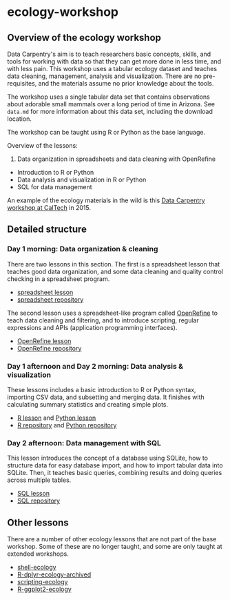 # ecology-workshop

## Overview of the ecology workshop

 Data Carpentry's aim is to teach researchers basic concepts, skills, and tools for working with data so that they can get more done in less time, and with less pain. This workshop uses a tabular ecology dataset and teaches data cleaning, management, analysis and visualization. There are no pre-requisites, and the materials assume no prior knowledge about the tools.

The workshop uses a single tabular data set that contains observations about adorable small mammals over a long period of time in Arizona. See `data.md` for more information about this data set, including the download location.

The workshop can be taught using R or Python as the base language.

Overview of the lessons:

  1. Data organization in spreadsheets and data cleaning with OpenRefine
  * Introduction to R or Python
  * Data analysis and visualization in R or Python
  * SQL for data management

An example of the ecology materials in the wild is this [Data Carpentry workshop at CalTech](http://datacarpentry.org/2015-11-23-caltech/) in 2015.

## Detailed structure

### Day 1 morning: Data organization & cleaning

There are two lessons in this section. The first is a spreadsheet lesson that teaches  good data organization, and some data cleaning and quality control checking in a spreadsheet program.

  * [spreadsheet lesson](http://datacarpentry.org/spreadsheet-ecology-lesson/)
  * [spreadsheet repository](https://github.com/datacarpentry/spreadsheet-ecology-lesson)

The second lesson uses a spreadsheet-like program called [OpenRefine](http://openrefine.org/) to teach data cleaning and filtering, and to introduce scripting, regular expressions and APIs (application programming interfaces).

  * [OpenRefine lesson](http://datacarpentry.org/OpenRefine-ecology-lesson/)
  * [OpenRefine repository](https://github.com/datacarpentry/OpenRefine-ecology-lesson)

### Day 1 afternoon and Day 2 morning: Data analysis & visualization

These lessons includes a basic introduction to R or Python syntax, importing CSV data, and subsetting and merging data. It finishes with calculating summary statistics and creating simple plots.

  * [R lesson](http://datacarpentry.org/R-ecology-lesson/) and [Python lesson](http://datacarpentry.org/python-ecology-lesson/)
  * [R repository](https://github.com/datacarpentry/R-ecology-lesson) and [Python repository](https://github.com/datacarpentry/python-ecology-lesson)


### Day 2 afternoon: Data management with SQL

This lesson introduces the concept of a database using SQLite, how to structure data for easy database import, and how to import tabular data into SQLite. Then, it teaches basic queries, combining results and doing queries across multiple tables.  

  * [SQL lesson](http://datacarpentry.org/sql-ecology-lesson/)
  * [SQL repository](https://github.com/datacarpentry/sql-ecology-lesson)

## Other lessons

There are a number of other ecology lessons that are not part of the base workshop. Some of these are no longer taught, and some are only taught at extended workshops.

  * [shell-ecology](https://github.com/datacarpentry/shell-ecology)
  * [R-dplyr-ecology-archived](https://github.com/datacarpentry/R-dplyr-ecology-archived)
  * [scripting-ecology](https://github.com/datacarpentry/scripting-ecology)
  * [R-ggplot2-ecology](https://github.com/datacarpentry/R-ggplot2-ecology)
